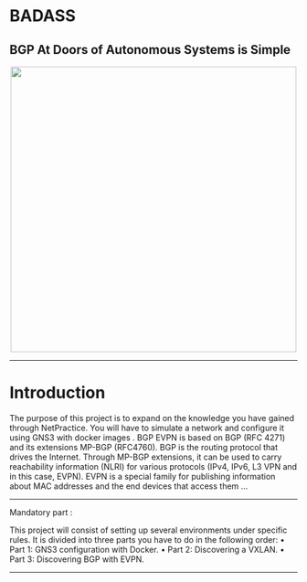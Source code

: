 # BADASS

## BGP At Doors of Autonomous Systems is Simple


</p>
<p align="center">
<img src="" width="500">
</p>

---

# Introduction

The purpose of this project is to expand on the knowledge you have gained through NetPractice. You will have to simulate a network and configure it using GNS3 with docker
images .
BGP EVPN is based on BGP (RFC 4271) and its extensions MP-BGP (RFC4760).
BGP is the routing protocol that drives the Internet. Through MP-BGP extensions, it
can be used to carry reachability information (NLRI) for various protocols (IPv4, IPv6,
L3 VPN and in this case, EVPN). EVPN is a special family for publishing information
about MAC addresses and the end devices that access them ...

---

Mandatory part :

This project will consist of setting up several environments under specific rules.
It is divided into three parts you have to do in the following order:
• Part 1: GNS3 configuration with Docker.
• Part 2: Discovering a VXLAN.
• Part 3: Discovering BGP with EVPN.

---